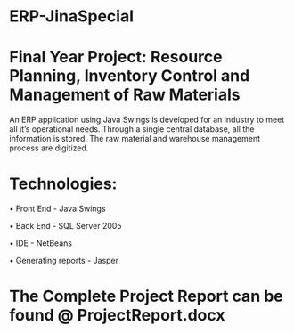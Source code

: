 # ERP-JinaSpecial

# Final Year Project: Resource Planning, Inventory Control and Management of Raw Materials 

An ERP application using Java Swings is developed for an industry to meet all it’s operational needs. Through a single central database, all the information is stored. The raw material and warehouse management process are digitized.


# Technologies:

•	Front End - Java Swings

•	Back End - SQL Server 2005

•	IDE - NetBeans

•	Generating reports - Jasper



# The Complete Project Report can be found @ ProjectReport.docx
